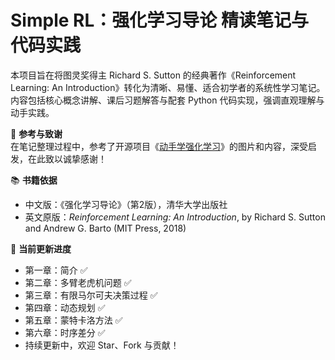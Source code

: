 # Simple RL：强化学习导论 精读笔记与代码实践

本项目旨在将图灵奖得主 Richard S. Sutton 的经典著作《Reinforcement Learning: An Introduction》转化为清晰、易懂、适合初学者的系统性学习笔记。内容包括核心概念讲解、课后习题解答与配套 Python 代码实现，强调直观理解与动手实践。

📘 **参考与致谢**  
在笔记整理过程中，参考了开源项目《[动手学强化学习](https://github.com/d2l-ai/d2l-zh)》的图片和内容，深受启发，在此致以诚挚感谢！

📚 **书籍依据**  
- 中文版：《强化学习导论》（第2版），清华大学出版社  
- 英文原版：*Reinforcement Learning: An Introduction*, by Richard S. Sutton and Andrew G. Barto (MIT Press, 2018)

🚀 **当前更新进度**  
- 第一章：简介 ✅  
- 第二章：多臂老虎机问题 ✅  
- 第三章：有限马尔可夫决策过程 ✅  
- 第四章：动态规划 ✅  
- 第五章：蒙特卡洛方法 ✅  
- 第六章：时序差分 ✅  
- 持续更新中，欢迎 Star、Fork 与贡献！
